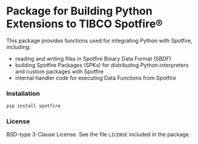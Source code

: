 # Package for Building Python Extensions to TIBCO Spotfire® 

This package provides functions used for integrating Python with Spotfire, including: 
* reading and writing files in Spotfire Binary Data Format (SBDF)
* building Spotfire Packages (SPKs) for distributing Python interpreters and custom packages with Spotfire
* internal handler code for executing Data Functions from Spotfire

### Installation
```sh
pip install spotfire
```

### License
BSD-type 3-Clause License.  See the file ```LICENSE``` included in the package.